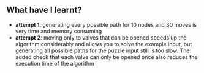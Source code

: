 ## What have I learnt?

- **attempt 1**: generating every possible path for 10 nodes and 30 moves is very time and memory consuming
- **attempt 2**: moving only to valves that can be opened speeds up the algorithm considerably and allows you to solve the example input, but generating all possible paths for the puzzle input still is too slow. The added check that each valve can only be opened once also reduces the execution time of the algorithm
